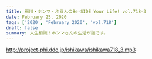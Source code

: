 ```yaml
---
title: 石川・ホンマ・ぶるんのBe-SIDE Your Life! vol.718-3
date: February 25, 2020
tags: ['2020', 'February 2020', 'vol.718']
draft: false
summary: 人生相談！ホンマさんの生活が謎です。
---
```


http://project-phi.ddo.jp/ishikawa/ishikawa718_3.mp3